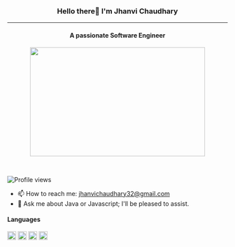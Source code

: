 


<h3 align="center">Hello there👋 I'm Jhanvi Chaudhary</h3>

<hr>

<h4 align="center"> A passionate Software Engineer </h4>

<p align="center">
<img src="https://github.com/jhanvi2903/jhanvi2903/assets/70269514/5b67304a-cb42-4785-b3dd-3fd2b5822df5" width="400" height="250" >
</p>

<br>

![Profile views](https://komarev.com/ghpvc/?username=jhanvi2903&color=blueviolet&style=for-the-badge)


* 📫 How to reach me: jhanvichaudhary32@gmail.com 
* 💬 Ask me about Java or Javascript; I'll be pleased to assist. 




#### Languages
<img src="https://github.com/jhanvi2903/jhanvi2903/assets/70269514/d9b4e218-1080-4f18-916e-01766613ccdb" width="20" height="20" img align="center">
<img src="https://github.com/jhanvi2903/jhanvi2903/assets/70269514/96ec2a47-97d8-4acc-b3b3-d233154c194c" width="20" height="20" img align="center">
<img src="https://github.com/jhanvi2903/jhanvi2903/assets/70269514/60c814bf-7fbb-4447-b5ae-c45539a2123d" width="20" height="20" img align="center">
<img src="https://github.com/jhanvi2903/jhanvi2903/assets/70269514/b391082c-cf33-49aa-b18c-8210c15ced0e" width="20" height="20" img align="center">

<!--
**jhanvi2903/jhanvi2903** is a ✨ _special_ ✨ repository because its `README.md` (this file) appears on your GitHub profile.

Here are some ideas to get you started:

- 🔭 I’m currently working on ...
- 🌱 I’m currently learning ...
- 👯 I’m looking to collaborate on ...
- 🤔 I’m looking for help with ...
- 💬 Ask me about ...
- 📫 How to reach me: ...
- 😄 Pronouns: ...
- ⚡ Fun fact: ...
-->


